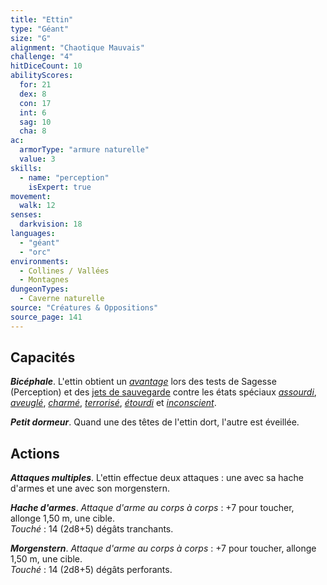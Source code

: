 ```yaml
---
title: "Ettin"
type: "Géant"
size: "G"
alignment: "Chaotique Mauvais"
challenge: "4"
hitDiceCount: 10
abilityScores:
  for: 21
  dex: 8
  con: 17
  int: 6
  sag: 10
  cha: 8
ac: 
  armorType: "armure naturelle"
  value: 3
skills: 
  - name: "perception"
    isExpert: true
movement: 
  walk: 12
senses: 
  darkvision: 18
languages: 
  - "géant"
  - "orc"
environments:
  - Collines / Vallées
  - Montagnes
dungeonTypes:
  - Caverne naturelle
source: "Créatures & Oppositions"
source_page: 141
---
```

## Capacités
_**Bicéphale**_. L'ettin obtient un [_avantage_](/utiliser-les-caracteristiques/#avantage-et-desavantage) lors des tests de Sagesse (Perception) et des [jets de sauvegarde](/utiliser-les-caracteristiques/#jets-de-sauvegarde) contre les états spéciaux [_assourdi_](/gerer-la-sante-du-personnage/#assourdi), [_aveuglé_](/gerer-la-sante-du-personnage/#aveugle), [_charmé_](/gerer-la-sante-du-personnage/#charme), [_terrorisé_](/gerer-la-sante-du-personnage/#terrorise),
[_étourdi_](/gerer-la-sante-du-personnage/#etourdi) et [_inconscient_](/gerer-la-sante-du-personnage/#inconscient).

_**Petit dormeur**_. Quand une des têtes de l'ettin dort, l'autre est éveillée.

## Actions
_**Attaques multiples**_. L'ettin effectue deux attaques : une avec sa hache d'armes et une avec son morgenstern.

_**Hache d'armes**_. _Attaque d'arme au corps à corps_ : +7 pour toucher, allonge 1,50 m, une cible.  
_Touché_ : 14 (2d8+5) dégâts tranchants.

_**Morgenstern**_. _Attaque d'arme au corps à corps_ : +7 pour toucher, allonge 1,50 m, une cible.  
_Touché_ : 14 (2d8+5) dégâts perforants.

